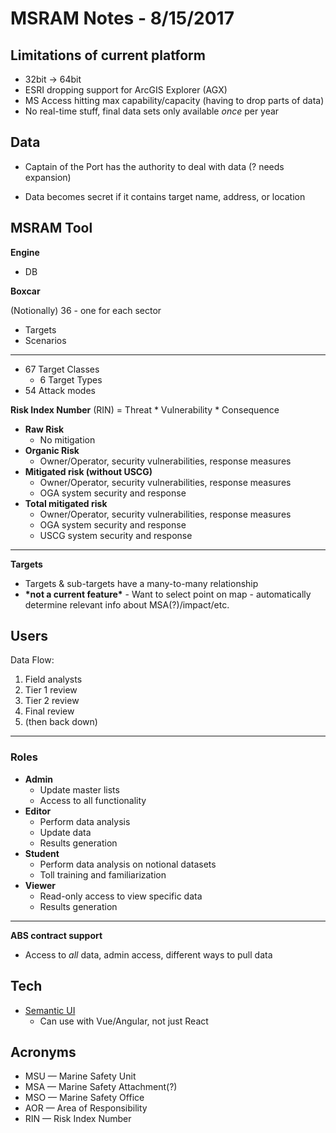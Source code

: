 # MSRAM Notes - 8/15/2017

## Limitations of current platform

- 32bit -> 64bit
- ESRI dropping support for ArcGIS Explorer (AGX)
- MS Access hitting max capability/capacity (having to drop parts of data)
- No real-time stuff, final data sets only available *once* per year

## Data

- Captain of the Port has the authority to deal with data (? needs expansion)

- Data becomes secret if it contains target name, address, or location

## MSRAM Tool

**Engine**

- DB

**Boxcar**

(Notionally) 36 - one for each sector

- Targets
- Scenarios

---

- 67 Target Classes
	- 6 Target Types
- 54 Attack modes

**Risk Index Number** (RIN) = Threat \* Vulnerability \* Consequence

- **Raw Risk**
	- No mitigation
- **Organic Risk**
	- Owner/Operator, security vulnerabilities, response measures
- **Mitigated risk (without USCG)**
	- Owner/Operator, security vulnerabilities, response measures
	- OGA system security and response
- **Total mitigated risk**
	- Owner/Operator, security vulnerabilities, response measures
	- OGA system security and response
	- USCG system security and response

---

**Targets**

- Targets & sub-targets have a many-to-many relationship
- **\*not a current feature\*** - Want to select point on map - automatically determine relevant info about MSA(?)/impact/etc.

## Users

Data Flow:

1. Field analysts
1. Tier 1 review
1. Tier 2 review
1. Final review
1. (then back down)

---

### Roles

- **Admin**
	- Update master lists
	- Access to all functionality
- **Editor**
	- Perform data analysis
	- Update data
	- Results generation
- **Student**
	- Perform data analysis on notional datasets
	- Toll training and familiarization
- **Viewer**
	- Read-only access to view specific data
	- Results generation

---

**ABS contract support**

- Access to *all* data, admin access, different ways to pull data

## Tech

- [Semantic UI](https://semantic-ui.com/)
	- Can use with Vue/Angular, not just React

## Acronyms

- MSU &mdash; Marine Safety Unit
- MSA &mdash; Marine Safety Attachment(?)
- MSO &mdash; Marine Safety Office
- AOR &mdash; Area of Responsibility
- RIN &mdash; Risk Index Number
